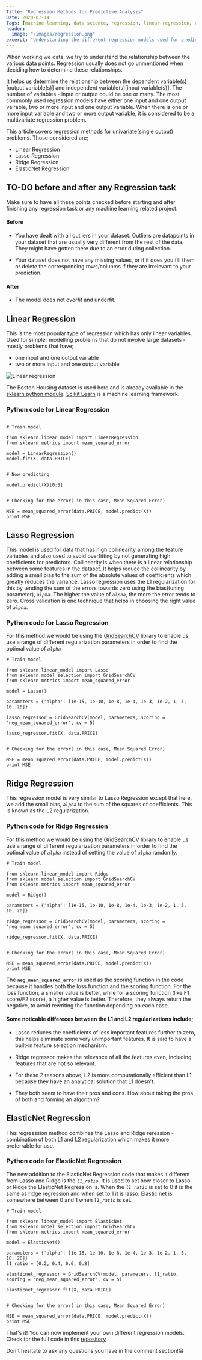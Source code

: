 ```yaml
---
Title: "Regression Methods for Predictive Analysis"
Date: 2020-07-14
Tags: [machine learning, data science, regression, linear-regression, ridge-regression, lasso-regression, regularization]
header:
  image: "/images/regression.png"
excerpt: "Understanding the different regression models used for prediction"
---
```



When working we data, we try to understand the relationship between the various data points. Regression usually does not go unmentioned when deciding how to determine these relationships.

It helps us determine the relationship between the dependent variable(s)[output variable(s)] and independent variable(s)[input variable(s)].
The number of variables - input or output could be one or many. The most commonly used regression models have either one input and one output vairable, two or more input and one output variable. When there is one or more input variable and two or more output variable, it is considered to be a multivariate regression problem.

This article covers regression methods for univariate(single output) problems. Those considered are;

- Linear Regression
- Lasso Regression
- Ridge Regression
- ElasticNet Regression


## TO-DO before and after any Regression task

Make sure to have all these points checked before starting and after finishing any regression task or any machine learning related project.

#### Before 

- You have dealt with all outliers in your dataset. Outliers are datapoints in your dataset that are usually very different from the rest of the data. They might have gotten there due to an error during collection.

- Your dataset does not have any missing values, or if it does you fill them or delete the corresponding rows/colunms if they are irrelevant to your prediction.

#### After 

- The model does not overfit and underfit.


## Linear Regression

This is the most popular type of regression which has only linear variables. Used for simpler modelling problems that do not involve large datasets - mostly problems that have;

- one input and one output vairable
- two or more input and one output variable

<img src="{{ site.url }}{{ site.baseurl }}/images/lin_reg.png" alt="Linear regression">


The Boston Housing dataset is used here and is already available in the [sklearn python module](https://scikit-learn.org/stable/modules/classes.html#module-sklearn.datasets). [Scikit Learn](https://scikit-learn.org/stable/) is a machine learning framework.


### Python code for Linear Regression 


```

# Train model 

from sklearn.linear_model import LinearRegression
from sklearn.metrics import mean_squared_error

model = LinearRegression()
model.fit(X, data.PRICE)


# Now predicting 

model.predict(X)[0:5]


# Checking for the error( in this case, Mean Squared Error)

MSE = mean_squared_error(data.PRICE, model.predict(X))
print MSE

```


## Lasso Regression

This model is used for data that has high collinearity among the feature variables and also used to avoid overfitting by not generating high coefficients for predictors. Collinearity is when there is a linear relationship between some features in the dataset. It helps reduce the collinearity by adding a small bias to the sum of the absolute values of coefficients which greatly reduces the variance. Lasso regression uses the L1 regularization for this by tending the sum of the errors towards zero using the bias(tuning parameter), *`alpha`*. The higher the value of *`alpha`*, the more the error tends to zero. Cross validation is one technique that helps in choosing the right value of *`alpha`*.


### Python code for Lasso Regression


For this method we would be using the [GridSearchCV](https://scikit-learn.org/stable/modules/generated/sklearn.model_selection.GridSearchCV.html) library to enable us use a range of different regularization parameters in order to find the optimal value of *`alpha`*

```
# Train model 

from sklearn.linear_model import Lasso
from sklearn.model_selection import GridSearchCV
from sklearn.metrics import mean_squared_error

model = Lasso()

parameters = {'alpha': [1e-15, 1e-10, 1e-8, 1e-4, 1e-3, 1e-2, 1, 5, 10, 20]}

lasso_regressor = GridSearchCV(model, parameters, scoring = 'neg_mean_squared_error', cv = 5)

lasso_regressor.fit(X, data.PRICE)


# Checking for the error( in this case, Mean Squared Error)

MSE = mean_squared_error(data.PRICE, model.predict(X))
print MSE

```


## Ridge Regression

This regression model is very similar to Lasso Regression except that here, we add the small bias, *`alpha`* to the sum of the squares of coefficients. This is known as the L2 regularization.


### Python code for Ridge Regression

For this method we would be using the [GridSearchCV](https://scikit-learn.org/stable/modules/generated/sklearn.model_selection.GridSearchCV.html) library to enable us use a range of different regularization parameters in order to find the optimal value of *`alpha`* instead of setting the value of *`alpha`* randomly.

```
# Train model 

from sklearn.linear_model import Ridge
from sklearn.model_selection import GridSearchCV
from sklearn.metrics import mean_squared_error

model = Ridge()

parameters = {'alpha': [1e-15, 1e-10, 1e-8, 1e-4, 1e-3, 1e-2, 1, 5, 10, 20]}

ridge_regressor = GridSearchCV(model, parameters, scoring = 'neg_mean_squared_error', cv = 5)

ridge_regressor.fit(X, data.PRICE)


# Checking for the error( in this case, Mean Squared Error)

MSE = mean_squared_error(data.PRICE, model.predict(X))
print MSE

```

The **`neg_mean_squared_error`** is used as the scoring function in the code because it handles both the loss function and the scoring function. For the loss function, a smaller value is better, while for a scoring function (like F1 score/F2 score), a higher value is better. Therefore, they always return the negative, to avoid rewriting the function depending on each case.


#### Some noticable differeces between the L1 and L2 regularizations include;

- Lasso reduces the coefficients of less important features further to zero, this helps eliminate some very unimportant features. It is said to have a built-in feature selection mechanism.

- Ridge regressor makes the relevance of all the features even, including features that are not so relevant.

- For these 2 reasons above, L2 is more computationally efficient than L1 because they have an analytical solution that L1 doesn't.

- They both seem to have their pros and cons. How about taking the pros of both and forming an algorithm?


## ElasticNet Regression

This regresssion method combines the Lasso and Ridge reression - combination of both L1 and L2 regularization which makes it more preferrable for use.


### Python code for ElasticNet Regression

The new addition to the ElasticNet Regression code that makes it different from Lasso and Ridge is the *`l1_ratio`*. It is used to set how closer to Lasso or Ridge the ElasticNet Regression is. When the *`l1_ratio`* is set to 0 it is the same as ridge regression and when set to 1 it is lasso. Elastic net is somewhere between 0 and 1 when *`l1_ratio`* is set.


```
# Train model 

from sklearn.linear_model import ElasticNet
from sklearn.model_selection import GridSearchCV
from sklearn.metrics import mean_squared_error

model = ElasticNet()

parameters = {'alpha': [1e-15, 1e-10, 1e-8, 1e-4, 1e-3, 1e-2, 1, 5, 10, 20]}
l1_ratio = [0.2, 0.4, 0.6, 0.8]

elasticnet_regressor = GridSearchCV(model, parameters, l1_ratio, scoring = 'neg_mean_squared_error', cv = 5)

elasticnet_regressor.fit(X, data.PRICE)


# Checking for the error( in this case, Mean Squared Error)

MSE = mean_squared_error(data.PRICE, model.predict(X))
print MSE

```


That's it! You can now implement your own different regression models. Check for the full code in this [repository]()

Don't hesitate to ask any questions you have in the comment section!😁
